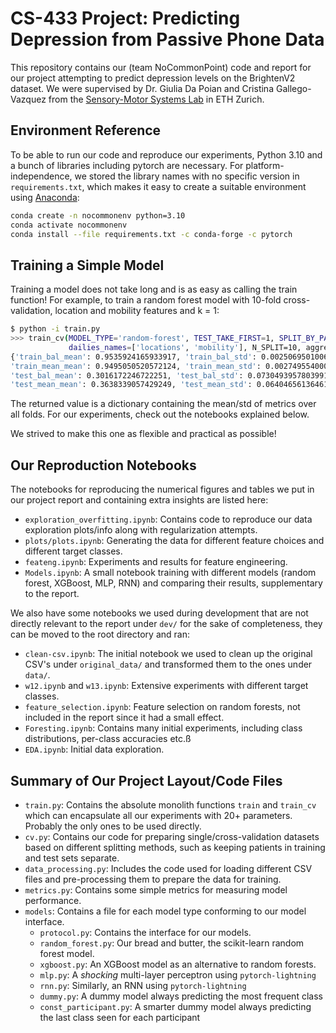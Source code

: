 # CS-433 Project: Predicting Depression from Passive Phone Data

This repository contains our (team NoCommonPoint) code and report for our project attempting to predict depression levels on the BrightenV2 dataset. We were supervised by Dr. Giulia Da Poian and Cristina Gallego-Vazquez from the [Sensory-Motor Systems Lab](https://sms.hest.ethz.ch/) in ETH Zurich.

## Environment Reference

To be able to run our code and reproduce our experiments, Python 3.10 and a bunch of libraries including pytorch are necessary. For platform-independence, we stored the library names with no specific version in `requirements.txt`, which makes it easy to create a suitable environment using [Anaconda](https://www.anaconda.com/):

```sh
conda create -n nocommonenv python=3.10
conda activate nocommonenv
conda install --file requirements.txt -c conda-forge -c pytorch
```

## Training a Simple Model

Training a model does not take long and is as easy as calling the train function! For example, to train a random forest model with 10-fold cross-validation, location and mobility features and k = 1:

```sh
$ python -i train.py
>>> train_cv(MODEL_TYPE='random-forest', TEST_TAKE_FIRST=1, SPLIT_BY_PARTICIPANT=True, 
             dailies_names=['locations', 'mobility'], N_SPLIT=10, aggregate=True)
{'train_bal_mean': 0.9535924165933917, 'train_bal_std': 0.002506950100629083, 
'train_mean_mean': 0.9495050520572124, 'train_mean_std': 0.0027495540000864057, 
'test_bal_mean': 0.3016172246722251, 'test_bal_std': 0.07304939578039911, 
'test_mean_mean': 0.3638339057429249, 'test_mean_std': 0.06404656136461256}
```

The returned value is a dictionary containing the mean/std of metrics over all folds. For our experiments, check out the notebooks explained below.

We strived to make this one as flexible and practical as possible!

## Our Reproduction Notebooks

The notebooks for reproducing the numerical figures and tables we put in our project report and containing extra insights are listed here: 

* `exploration_overfitting.ipynb`: Contains code to reproduce our data exploration plots/info along with regularization attempts.
* `plots/plots.ipynb`: Generating the data for different feature choices and different target classes.
* `feateng.ipynb`: Experiments and results for feature engineering.
* `Models.ipynb`: A small notebook training with different models (random forest, XGBoost, MLP, RNN) and comparing their results, supplementary to the report.


We also have some notebooks we used during development that are not directly relevant to the report under `dev/` for the sake of completeness, they can be moved to the root directory and ran:
* `clean-csv.ipynb`: The initial notebook we used to clean up the original CSV's under `original_data/` and transformed them to the ones under `data/`.
* `w12.ipynb` and `w13.ipynb`: Extensive experiments with different target classes.
* `feature_selection.ipynb`: Feature selection on random forests, not included in the report since it had a small effect.
* `Foresting.ipynb`: Contains many initial experiments, including class distributions, per-class accuracies etc.ß
* `EDA.ipynb`: Initial data exploration.

## Summary of Our Project Layout/Code Files

* `train.py`: Contains the absolute monolith functions `train` and `train_cv` which can encapsulate all our experiments with 20+ parameters. Probably the only ones to be used directly.
* `cv.py`: Contains our code for preparing single/cross-validation datasets based on different splitting methods, such as keeping patients in training and test sets separate.
* `data_processing.py`: Includes the code used for loading different CSV files and pre-processing them to prepare the data for training.
* `metrics.py`: Contains some simple metrics for measuring model performance.
* `models`: Contains a file for each model type conforming to our model interface.
    * `protocol.py`: Contains the interface for our models.
    * `random_forest.py`: Our bread and butter, the scikit-learn random forest model.
    * `xgboost.py`: An XGBoost model as an alternative to random forests. 
    * `mlp.py`: A *shocking* multi-layer perceptron using `pytorch-lightning`
    * `rnn.py`: Similarly, an RNN using `pytorch-lightning`
    * `dummy.py`: A dummy model always predicting the most frequent class
    * `const_participant.py`: A smarter dummy model always predicting the last class seen for each participant

